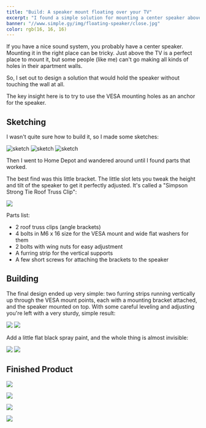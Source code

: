 ```yaml
---
title: "Build: A speaker mount floating over your TV"
excerpt: "I found a simple solution for mounting a center speaker above a TV"
banner: "//www.simple.gy/img/floating-speaker/close.jpg"
color: rgb(16, 16, 16)
---
```


If you have a nice sound system, you probably have a center speaker. Mounting it in the right place can be tricky. Just above the TV is a perfect place to mount it, but some people (like me) can't go making all kinds of holes in their apartment walls.

So, I set out to design a solution that would hold the speaker without touching the wall at all.

The key insight here is to try to use the VESA mounting holes as an anchor for the speaker.

## Sketching

I wasn't quite sure how to build it, so I made some sketches:

![sketch](http://simple.gy/img/floating-speaker/sketch1.png#row-m)
![sketch](http://simple.gy/img/floating-speaker/sketch2.png#row-m)
![sketch](http://simple.gy/img/floating-speaker/sketch3.png#row-m)

Then I went to Home Depot and wandered around until I found parts that worked.

The best find was this little bracket. The little slot lets you tweak the height and tilt of the speaker to get it perfectly adjusted. It's called a "Simpson Strong Tie Roof Truss Clip":

<a target="_blank"  href="https://www.amazon.com/gp/product/B001I3L728/ref=as_li_tl?ie=UTF8&camp=1789&creative=9325&creativeASIN=B001I3L728&linkCode=as2&tag=simplgy-20&linkId=2cb2074d83b0fbd8a060fa44b48b5584"><img border="0" src="//ws-na.amazon-adsystem.com/widgets/q?_encoding=UTF8&MarketPlace=US&ASIN=B001I3L728&ServiceVersion=20070822&ID=AsinImage&WS=1&Format=_SL250_&tag=simplgy-20" ></a><img src="//ir-na.amazon-adsystem.com/e/ir?t=simplgy-20&l=am2&o=1&a=B001I3L728" width="1" height="1" border="0" alt="" style="border:none !important; margin:0px !important;" />

Parts list:

* 2 roof truss clips (angle brackets)
* 4 bolts in M6 x 16 size for the VESA mount and wide flat washers for them
* 2 bolts with wing nuts for easy adjustment
* A furring strip for the vertical supports
* A few short screws for attaching the brackets to the speaker

## Building

The final design ended up very simple: two furring strips running vertically up through the VESA mount points, each with a mounting bracket attached, and the speaker mounted on top. With some careful leveling and adjusting you're left with a very sturdy, simple result:

![](http://simple.gy/img/floating-speaker/behind-full.jpg#row-m)
![](http://simple.gy/img/floating-speaker/behind.jpg#row-m)

Add a little flat black spray paint, and the whole thing is almost invisible:

![](http://simple.gy/img/floating-speaker/painted.jpg#row-m)
![](http://simple.gy/img/floating-speaker/painted-close.jpg#row-m)

## Finished Product

![](http://simple.gy/img/floating-speaker/close.jpg)

![](http://simple.gy/img/floating-speaker/front-angle.jpg)

![](http://simple.gy/img/floating-speaker/front.jpg)

![](http://simple.gy/img/floating-speaker/front-up.jpg)



